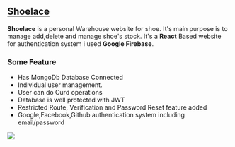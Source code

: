   <h2><a target="__blank" href="https://shoelace.netlify.app/">Shoelace</a></h2>
 <p>
 <strong>Shoelace</strong> is a personal  Warehouse website for shoe. It's main purpose is to manage add,delete and manage shoe's stock. It's a <strong>React</strong> Based website for authentication system i used <strong>Google Firebase</strong>.
 </p>
 <h3><strong>Some Feature</strong></h3>
 <ul>
 <li>Has MongoDb Database Connected</li> 
 <li>Individual user management.</li>
 <li>User can do  Curd operations</li>
 <li>Database is well protected with JWT</li>
 <li>Restricted Route, Verification and Password Reset feature added</li>
 <li>Google,Facebook,Github authentication system including  email/password</li>
 </ul>
<img src="./src/resources/thumbnail.png">